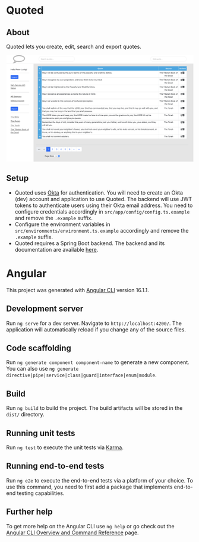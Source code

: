 # Quoted

## About

Quoted lets you create, edit, search and export quotes.

![Quoted](assets/img/screenshot.png)


## Setup

- Quoted uses [Okta](https://www.okta.com/) for authentication. You will need to create an Okta (dev) account and application to use Quoted. The backend will use JWT tokens to authenticate users using their Okta email address. You need to configure credentials accordingly in `src/app/config/config.ts.example` and remove the `.example` suffix.
- Configure the environment variables in `src/environments/environment.ts.example` accordingly and remove the `.example` suffix.
- Quoted requires a Spring Boot backend. The backend and its documentation are available [here](https://github.com/nicoluca/quoted-2).


# Angular

This project was generated with [Angular CLI](https://github.com/angular/angular-cli) version 16.1.1.

## Development server

Run `ng serve` for a dev server. Navigate to `http://localhost:4200/`. The application will automatically reload if you change any of the source files.

## Code scaffolding

Run `ng generate component component-name` to generate a new component. You can also use `ng generate directive|pipe|service|class|guard|interface|enum|module`.

## Build

Run `ng build` to build the project. The build artifacts will be stored in the `dist/` directory.

## Running unit tests

Run `ng test` to execute the unit tests via [Karma](https://karma-runner.github.io).

## Running end-to-end tests

Run `ng e2e` to execute the end-to-end tests via a platform of your choice. To use this command, you need to first add a package that implements end-to-end testing capabilities.

## Further help

To get more help on the Angular CLI use `ng help` or go check out the [Angular CLI Overview and Command Reference](https://angular.io/cli) page.
